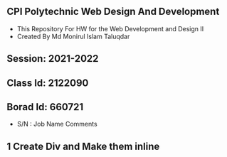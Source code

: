 ## CPI Polytechnic Web Design And Development
- This Repository For HW for the Web Development and Design II
- Created By Md Monirul Islam Taluqdar
## 
## Session: 2021-2022
## Class Id: 2122090
## Borad Id: 660721
- S/N :           Job Name                           Comments
## 1               Create Div and Make them inline

